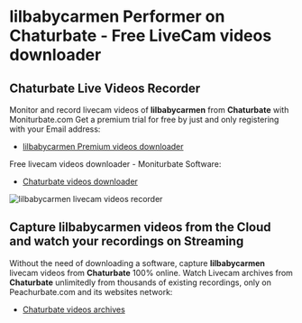 # lilbabycarmen Performer on Chaturbate - Free LiveCam videos downloader

## Chaturbate Live Videos Recorder

Monitor and record livecam videos of **lilbabycarmen** from **Chaturbate** with Moniturbate.com
Get a premium trial for free by just and only registering with your Email address:
* [lilbabycarmen Premium videos downloader](https://moniturbate.com/request-demo-licence-key.html)

Free livecam videos downloader - Moniturbate Software:
* [Chaturbate videos downloader](https://moniturbate.com/moniturbate-download-software.html)

![lilbabycarmen livecam videos recorder](https://peachurnet.com/templates/moniturbate-software.png)


## Capture lilbabycarmen videos from the Cloud and watch your recordings on Streaming

Without the need of downloading a software, capture **lilbabycarmen** livecam videos from **Chaturbate** 100% online.
Watch Livecam archives from **Chaturbate** unlimitedly from thousands of existing recordings, only on Peachurbate.com and its websites network:
* [Chaturbate videos archives](https://peachurnet.com/)